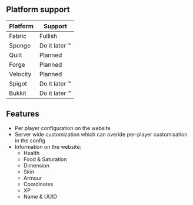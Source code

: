 ## Platform support

| Platform       | Support          |
|----------------|------------------|
| Fabric         | Fullish          |
| Sponge         | Do it later :tm: |
| Quilt          | Planned          |
| Forge          | Planned          |
| Velocity       | Planned          |
| Spigot         | Do it later :tm: |
| Bukkit         | Do it later :tm: |


## Features
 - Per player configuration on the website
 - Server wide customization which can overide per-player customisation in the config
 - Information on the website:
 	- Health
	- Food & Saturation
	- Dimension
	- Skin
	- Armour
	- Coordinates
	- XP
	- Name & UUID
